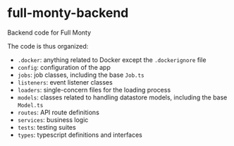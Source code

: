 # full-monty-backend

Backend code for Full Monty

The code is thus organized:

- `.docker`: anything related to Docker except the `.dockerignore` file
- `config`: configuration of the app
- `jobs`: job classes, including the base `Job.ts`
- `listeners`: event listener classes
- `loaders`: single-concern files for the loading process
- `models`: classes related to handling datastore models, including the base `Model.ts`
- `routes`: API route definitions
- `services`: business logic
- `tests`: testing suites
- `types`: typescript definitions and interfaces
